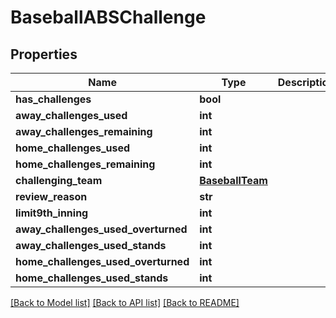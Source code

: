 # BaseballABSChallenge

## Properties
Name | Type | Description | Notes
------------ | ------------- | ------------- | -------------
**has_challenges** | **bool** |  | [optional] 
**away_challenges_used** | **int** |  | [optional] 
**away_challenges_remaining** | **int** |  | [optional] 
**home_challenges_used** | **int** |  | [optional] 
**home_challenges_remaining** | **int** |  | [optional] 
**challenging_team** | [**BaseballTeam**](BaseballTeam.md) |  | [optional] 
**review_reason** | **str** |  | [optional] 
**limit9th_inning** | **int** |  | [optional] 
**away_challenges_used_overturned** | **int** |  | [optional] 
**away_challenges_used_stands** | **int** |  | [optional] 
**home_challenges_used_overturned** | **int** |  | [optional] 
**home_challenges_used_stands** | **int** |  | [optional] 

[[Back to Model list]](../README.md#documentation-for-models) [[Back to API list]](../README.md#documentation-for-api-endpoints) [[Back to README]](../README.md)

